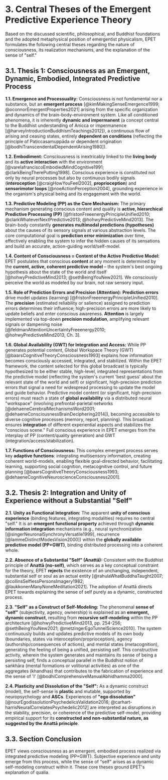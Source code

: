 # 3. Central Theses of the Emergent Predictive Experience Theory


Based on the discussed scientific, philosophical, and Buddhist foundations and the adopted metaphysical position of emergentist physicalism, EPET formulates the following central theses regarding the nature of consciousness, its realization mechanisms, and the explanation of the sense of "self."


## 3.1. Thesis 1: Consciousness as an Emergent, Dynamic, Embodied, Integrated Predictive Process

  

**1.1. Emergence and Processuality:** Consciousness is not fundamental nor a substance, but an **emergent process** [@kimMakingSenseEmergence1999; @oconnorEmergentProperties2021] arising from the specific organization and dynamics of the brain-body-environment system. Like all conditioned phenomena, it is inherently **dynamic and impermanent** (a concept central to the Buddhist understanding of Anicca or impermanence [@harveyIntroductionBuddhismTeachings2012]), a continuous flow of arising and ceasing states, entirely **dependent on conditions** (reflecting the principle of Paṭiccasamuppāda or dependent origination [@bodhiTranscendentalDependentArising1980]).

  

**1.2. Embodiment:** Consciousness is inextricably linked to the **living body** and its **active interaction** with the environment [@varelafranciscoEmbodiedMindCognitive1991; @clarkBeingTherePutting1998]. Conscious experience is constituted not only by neural processes but also by continuous bodily signals (**interoception** [@craigHowYouFeel2002], **proprioception**) and **sensorimotor loops** [@noeActionPerception2004], grounding experience in the organism's physical being and its engagement with the world.

  

**1.3. Predictive Modeling (PP) as the Core Mechanism:** The primary mechanism generating conscious content and quality is **active, hierarchical Predictive Processing (PP)** [@fristonFreeenergyPrincipleUnified2010; @clarkWhateverNextPredictive2013; @hohwyPredictiveMind2013]. The brain-body constantly **generates multimodal predictions (hypotheses)** about the causes of its sensory signals at various abstraction levels. The core computational goal is **prediction error minimization** over time, effectively enabling the system to infer the hidden causes of its sensations and build an accurate, action-guiding world/self-model.

  

**1.4. Content of Consciousness = Content of the Active Predictive Model:** EPET postulates that conscious **content** at any moment is determined by the **current, active, coherent predictive model** – the system's best ongoing hypothesis about the state of the world and itself [@hohwyPredictiveMind2013; @sethBeingYouNew2021]. We consciously perceive the world as modeled by our brain, not raw sensory input.

  

**1.5. Role of Prediction Errors and Precision (Attention):**  **Prediction errors** drive model updates (learning) [@fristonFreeenergyPrincipleUnified2010]. The **precision** (estimated reliability or salience) assigned to prediction errors determines their influence; high-precision errors are more likely to update beliefs and enter conscious awareness. **Attention** is largely implemented via top-down **precision modulation**, amplifying relevant signals or dampening noise [@feldmanAttentionUncertaintyFreeenergy2010; @hohwyPredictiveMind2013, Ch. 3].

  

**1.6. Global Availability (GWT) for Integration and Access:** While PP generates potential content, Global Workspace Theory (GWT) [@baarsCognitiveTheoryConsciousness1993] explains how information becomes consciously accessed, integrated, and stabilized. Within the EPET framework, the content selected for this global broadcast is typically hypothesized to be either stable, high-level, integrated representations from the predictive model (reflecting the system's current 'best guess' about the relevant state of the world and self) or significant, high-precision prediction errors that signal a need for widespread processing to update the model and guide behavior. Predictive model content (or significant, high-precision errors) must reach a state of **global availability** via a distributed neural "workspace" (involving prefrontal-parietal networks [@dehaeneCerebralMechanismsWord2001; @dehaeneConsciousnessBrainDeciphering2014]), becoming accessible to diverse cognitive processes (memory, report, planning). This broadcast ensures **integration** of different experiential aspects and stabilizes the "conscious scene." Full conscious experience in EPET emerges from the interplay of PP (content/quality generation) and GWT (integration/access/stabilization).

  

**1.7. Functions of Consciousness:** This complex emergent process serves key **adaptive functions**: integrating multisensory information, creating coherent world-models, enabling flexible goal-directed behavior, facilitating learning, supporting social cognition, metacognitive control, and future planning [@baarsCognitiveTheoryConsciousness1993; @dehaeneCognitiveNeuroscienceConsciousness2001].

  

## 3.2. Thesis 2: Integration and Unity of Experience without a Substantial "Self"

  

**2.1. Unity as Functional Integration:** The apparent **unity of conscious experience** (binding features, integrating modalities) requires no central "self." It is an **emergent functional property** achieved through **dynamic information integration** mechanisms (e.g., neural synchronization [@singerNeuronalSynchronyVersatile1999], recurrence [@lammeDistinctModesVision2000]) within the **globally available predictive model (PP+GWT)**, binding distributed processing into a coherent whole.

  

**2.2. Absence of a Substantial "Self" (Anattā):** Consistent with the Buddhist principle of **Anattā (no-self)**, which serves as a key conceptual constraint for the theory, EPET **rejects** the existence of an unchanging, independent, substantial self or soul as an actual entity [@rahulaWhatBuddhaTaught2007; @collinsSelflessPersonsImagery1982; @laukkonenManyNoneMeditation2021]. The adoption of Anattā directs EPET towards explaining the sense of self purely as a dynamic, constructed process.

  

**2.3. "Self" as a Construct of Self-Modeling:** The phenomenal **sense of "self"** (subjectivity, agency, ownership) is explained as an **emergent, dynamic construct**, resulting from **recursive self-modeling** within the PP architecture [@hohwyPredictiveMind2013, pp. 254-256; @sethBeingYouNew2021; @metzingerEgoTunnelScience2010]. The system continuously builds and updates predictive models of its own body (boundaries, states via interoception/proprioception), agency (authorship/consequences of actions), and mental states (metacognition), generating the feeling of being a unified, persisting self. This constructive activity, wherein the system generates and maintains its sense of being a persisting self, finds a conceptual parallel in the Buddhist notion of saṅkhāra (mental formations or volitional activities) as one of the aggregates (khandhas) that contributes to the fabrication of experience and the sense of 'I' [@bodhiComprehensiveManualAbhidhamma2000].

  

**2.4. Plasticity and Dissolution of the "Self":** As a dynamic construct (model), the self-sense is **plastic** and mutable, supported by neuropsychology and **ASCs**. Experiences of **"ego dissolution"** [@nourEgodissolutionPsychedelicsValidation2016; @carhart-harrisNeuralCorrelatesPsychedelic2012] are interpreted as disruptions in the stability, precision, or coherence of the predictive self-model, providing empirical support for its **constructed and non-substantial nature, as suggested by the Anattā principle**.

  

## 3.3. Section Conclusion

  

EPET views consciousness as an emergent, embodied process realized via integrated predictive modeling (PP+GWT). Subjective experience and unity emerge from this process, while the sense of "self" arises as a dynamic self-modeling construct within it. These core theses ground EPET's explanation of qualia.
